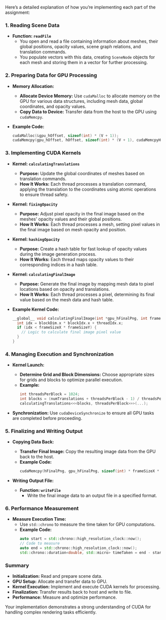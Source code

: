 Here’s a detailed explanation of how you’re implementing each part of the assignment:

### **1. Reading Scene Data**

- **Function: `readFile`**
  - You open and read a file containing information about meshes, their global positions, opacity values, scene graph relations, and translation commands.
  - You populate vectors with this data, creating `SceneNode` objects for each mesh and storing them in a vector for further processing.

### **2. Preparing Data for GPU Processing**

- **Memory Allocation:**
  - **Allocate Device Memory:** Use `cudaMalloc` to allocate memory on the GPU for various data structures, including mesh data, global coordinates, and opacity values.
  - **Copy Data to Device:** Transfer data from the host to the GPU using `cudaMemcpy`.

- **Example Code:**
  ```cpp
  cudaMalloc(&gpu_hOffset, sizeof(int) * (V + 1));
  cudaMemcpy(gpu_hOffset, hOffset, sizeof(int) * (V + 1), cudaMemcpyHostToDevice);
  ```

### **3. Implementing CUDA Kernels**

- **Kernel: `calculatingTranslations`**
  - **Purpose:** Update the global coordinates of meshes based on translation commands.
  - **How It Works:** Each thread processes a translation command, applying the translation to the coordinates using atomic operations to ensure thread safety.

- **Kernel: `fixingOpacity`**
  - **Purpose:** Adjust pixel opacity in the final image based on the meshes' opacity values and their global positions.
  - **How It Works:** Each thread processes a mesh, setting pixel values in the final image based on mesh opacity and position.

- **Kernel: `hashingOpacity`**
  - **Purpose:** Create a hash table for fast lookup of opacity values during the image generation process.
  - **How It Works:** Each thread maps opacity values to their corresponding indices in a hash table.

- **Kernel: `calculatingFinalImage`**
  - **Purpose:** Generate the final image by mapping mesh data to pixel locations based on opacity and translations.
  - **How It Works:** Each thread processes a pixel, determining its final value based on the mesh data and hash table.

- **Example Kernel Code:**
  ```cpp
  __global__ void calculatingFinalImage(int *gpu_hFinalPng, int frameSizeX, int frameSizeY, int *gpu_hashOpacity, int *gpu_hGlobalCoordinatesX, int *gpu_hGlobalCoordinatesY, int *gpu_hFrameSizeY, int **gpu_hMesh) {
    int idx = blockDim.x * blockIdx.x + threadIdx.x;
    if (idx < frameSizeX * frameSizeY) {
      // Logic to calculate final image pixel value
    }
  }
  ```

### **4. Managing Execution and Synchronization**

- **Kernel Launch:**
  - **Determine Grid and Block Dimensions:** Choose appropriate sizes for grids and blocks to optimize parallel execution.
  - **Example:**
    ```cpp
    int threadsPerBlock = 1024;
    int blocks = (numTranslations + threadsPerBlock - 1) / threadsPerBlock;
    calculatingTranslations<<<blocks, threadsPerBlock>>>(...);
    ```

- **Synchronization:** Use `cudaDeviceSynchronize` to ensure all GPU tasks are completed before proceeding.

### **5. Finalizing and Writing Output**

- **Copying Data Back:**
  - **Transfer Final Image:** Copy the resulting image data from the GPU back to the host.
  - **Example Code:**
    ```cpp
    cudaMemcpy(hFinalPng, gpu_hFinalPng, sizeof(int) * frameSizeX * frameSizeY, cudaMemcpyDeviceToHost);
    ```

- **Writing Output File:**
  - **Function: `writeFile`**
    - Write the final image data to an output file in a specified format.

### **6. Performance Measurement**

- **Measure Execution Time:**
  - Use `std::chrono` to measure the time taken for GPU computations.
  - **Example Code:**
    ```cpp
    auto start = std::chrono::high_resolution_clock::now();
    // Code to measure
    auto end = std::chrono::high_resolution_clock::now();
    std::chrono::duration<double, std::micro> timeTaken = end - start;
    ```

### **Summary**

- **Initialization:** Read and prepare scene data.
- **GPU Setup:** Allocate and transfer data to GPU.
- **Kernel Execution:** Implement and execute CUDA kernels for processing.
- **Finalization:** Transfer results back to host and write to file.
- **Performance:** Measure and optimize performance.

Your implementation demonstrates a strong understanding of CUDA for handling complex rendering tasks efficiently.